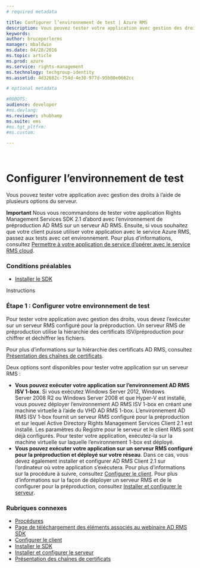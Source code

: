 ```yaml
---
# required metadata

title: Configurer l’environnement de test | Azure RMS
description: Vous pouvez tester votre application avec gestion des droits à l’aide de plusieurs options du serveur.
keywords:
author: bruceperlerms
manager: mbaldwin
ms.date: 04/28/2016
ms.topic: article
ms.prod: azure
ms.service: rights-management
ms.technology: techgroup-identity
ms.assetid: 4d32682c-754d-4e30-977d-95b08e0662cc

# optional metadata

#ROBOTS:
audience: developer
#ms.devlang:
ms.reviewer: shubhamp
ms.suite: ems
#ms.tgt_pltfrm:
#ms.custom:

---
```


﻿
# Configurer l’environnement de test

Vous pouvez tester votre application avec gestion des droits à l’aide de plusieurs options du serveur.

**Important**  Nous vous recommandons de tester votre application Rights Management Services SDK 2.1 d’abord avec l’environnement de préproduction AD RMS sur un serveur AD RMS. Ensuite, si vous souhaitez que votre client puisse utiliser votre application avec le service Azure RMS, passez aux tests avec cet environnement. Pour plus d’informations, consultez [Permettre à votre application de service d’opérer avec le service RMS cloud](how-to-use-file-api-with-aadrm-cloud.md).

 

### Conditions préalables

-   [Installer le SDK](create-your-first-rights-aware-application.md)

Instructions

### Étape 1 : Configurer votre environnement de test

Pour tester votre application avec gestion des droits, vous devez l’exécuter sur un serveur RMS configuré pour la préproduction. Un serveur RMS de préproduction utilise la hiérarchie des certificats ISV/préproduction pour chiffrer et déchiffrer les fichiers.

Pour plus d’informations sur la hiérarchie des certificats AD RMS, consultez [Présentation des chaînes de certificats](understanding-certificate-chains.md).

Deux options sont disponibles pour tester votre application sur un serveur RMS :

-   **Vous pouvez exécuter votre application sur l’environnement AD RMS ISV 1-box**. Si vous exécutez Windows Server 2012, Windows Server 2008 R2 ou Windows Server 2008 et que Hyper-V est installé, vous pouvez déployer l’environnement AD RMS ISV 1-box en créant une machine virtuelle à l’aide du VHD AD RMS 1-box. L’environnement AD RMS ISV 1-box fournit un serveur RMS configuré pour la préproduction et sur lequel Active Directory Rights Management Services Client 2.1 est installé. Les paramètres du Registre pour le serveur et le client RMS sont déjà configurés. Pour tester votre application, exécutez-la sur la machine virtuelle sur laquelle l’environnement 1-box est déployé.
-   **Vous pouvez exécuter votre application sur un serveur RMS configuré pour la préproduction et déployé sur votre réseau**. Dans ce cas, vous devez également installer et configurer AD RMS Client 2.1 sur l’ordinateur où votre application s’exécutera. Pour plus d’informations sur la procédure à suivre, consultez [Configurer le client](how-to-configure-the-ad-rms-client-2-0.md). Pour plus d’informations sur la façon de déployer un serveur RMS et de le configurer pour la préproduction, consultez [Installer et configurer le serveur](how-to-install-and-configure-an-rms-server.md).

### Rubriques connexes

* [Procédures](how-to-use-msipc.md)
* [Page de téléchargement des éléments associés au webinaire AD RMS SDK](https://connect.microsoft.com/site1170/Downloads/DownloadDetails.aspx?DownloadID=42440)
* [Configurer le client](how-to-configure-the-ad-rms-client-2-0.md)
* [Installer le SDK](create-your-first-rights-aware-application.md)
* [Installer et configurer le serveur](how-to-install-and-configure-an-rms-server.md)
* [Présentation des chaînes de certificats](understanding-certificate-chains.md)
 

 





<!--HONumber=Apr16_HO3-->


